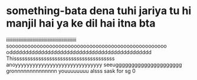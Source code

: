 # something-bata dena tuhi jariya tu hi manjil hai ya ke dil hai itna bta 
iiiiiiiiiiiiiiiiiiiiiiiiiiiiiiiiiiiiiiiiiiiiiiiiiiiiiiii
sooooooooooooooooooooooooooooooooooooooooooooooooooo
oddddddddddddddddddddddddddddddddddddddddddddd
Thisssssssssssssssssssssssssssssssssssss
anoyyyyyyyyyyyyyyyyyyyyyyyyyyyyyy
seeuggggggggggggggggggggg
gronnnnnnnnnnnnnn
youuuuuuuu
alsss
sask 
for 
sg
0